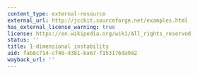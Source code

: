 ```yaml
---
content_type: external-resource
external_url: http://jcckit.sourceforge.net/examples.html
has_external_license_warning: true
license: https://en.wikipedia.org/wiki/All_rights_reserved
status: ''
title: 1-dimensional instability
uid: fab8c714-cf46-4381-ba67-f153176da982
wayback_url: ''
---
```


